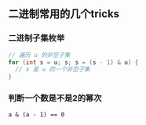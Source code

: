## 二进制常用的几个tricks

### 二进制子集枚举

```cpp
// 遍历 u 的非空子集
for (int s = u; s; s = (s - 1) & u) {
  // s 是 u 的一个非空子集
}
```

### 判断一个数是不是2的幂次

```
a & (a - 1) == 0
```

